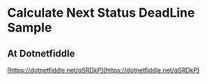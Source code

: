 # Calculate Next Status DeadLine Sample

## At Dotnetfiddle

[https://dotnetfiddle.net/qSRDkP](https://dotnetfiddle.net/qSRDkP)